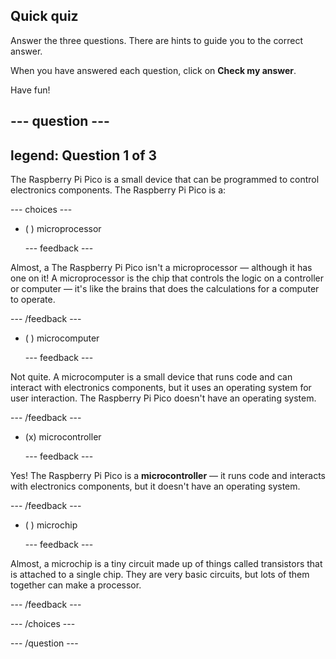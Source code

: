 ## Quick quiz

Answer the three questions. There are hints to guide you to the correct answer.

When you have answered each question, click on **Check my answer**.

Have fun!

--- question ---
---
legend: Question 1 of 3
---

The Raspberry Pi Pico is a small device that can be programmed to control electronics components. The Raspberry Pi Pico is a:

--- choices ---

- ( ) microprocessor

  --- feedback ---

Almost, a The Raspberry Pi Pico isn't a microprocessor — although it has one on it! A microprocessor is the chip that controls the logic on a controller or computer — it's like the brains that does the calculations for a computer to operate.

  --- /feedback ---

- ( ) microcomputer

  --- feedback ---

Not quite. A microcomputer is a small device that runs code and can interact with electronics components, but it uses an operating system for user interaction. The Raspberry Pi Pico doesn't have an operating system.

  --- /feedback ---

- (x) microcontroller

  --- feedback ---

Yes! The Raspberry Pi Pico is a **microcontroller** — it runs code and interacts with electronics components, but it doesn't have an operating system.

  --- /feedback ---

- ( ) microchip

  --- feedback ---

Almost, a microchip is a tiny circuit made up of things called transistors that is attached to a single chip. They are very basic circuits, but lots of them together can make a processor.

  --- /feedback ---

--- /choices ---

--- /question ---
